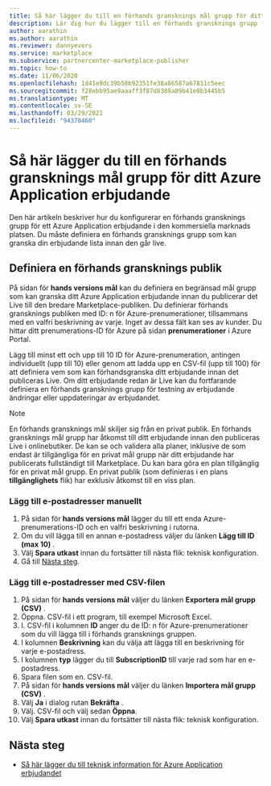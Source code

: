 ```yaml
---
title: Så här lägger du till en förhands gransknings mål grupp för ditt Azure Application erbjudande
description: Lär dig hur du lägger till en förhands gransknings grupp för ditt Azure-program i Partner Center.
author: aarathin
ms.author: aarathin
ms.reviewer: dannyevers
ms.service: marketplace
ms.subservice: partnercenter-marketplace-publisher
ms.topic: how-to
ms.date: 11/06/2020
ms.openlocfilehash: 1d41e9dc39b50b92351fe38a86587a67811c5eec
ms.sourcegitcommit: f28ebb95ae9aaaff3f87d8388a09b41e0b3445b5
ms.translationtype: MT
ms.contentlocale: sv-SE
ms.lasthandoff: 03/29/2021
ms.locfileid: "94370460"
---
```

# <a name="how-to-add-a-preview-audience-for-your-azure-application-offer"></a>Så här lägger du till en förhands gransknings mål grupp för ditt Azure Application erbjudande

Den här artikeln beskriver hur du konfigurerar en förhands gransknings grupp för ett Azure Application erbjudande i den kommersiella marknads platsen. Du måste definiera en förhands gransknings grupp som kan granska din erbjudande lista innan den går live.

## <a name="define-a-preview-audience"></a>Definiera en förhands gransknings publik

På sidan för **hands versions mål** kan du definiera en begränsad mål grupp som kan granska ditt Azure Application erbjudande innan du publicerar det Live till den bredare Marketplace-publiken. Du definierar förhands gransknings publiken med ID: n för Azure-prenumerationer, tillsammans med en valfri beskrivning av varje. Inget av dessa fält kan ses av kunder. Du hittar ditt prenumerations-ID för Azure på sidan **prenumerationer** i Azure Portal.

Lägg till minst ett och upp till 10 ID för Azure-prenumeration, antingen individuellt (upp till 10) eller genom att ladda upp en CSV-fil (upp till 100) för att definiera vem som kan förhandsgranska ditt erbjudande innan det publiceras Live. Om ditt erbjudande redan är Live kan du fortfarande definiera en förhands gransknings grupp för testning av erbjudande ändringar eller uppdateringar av erbjudandet.

> [!NOTE]
> En förhands gransknings mål skiljer sig från en privat publik. En förhands gransknings mål grupp har åtkomst till ditt erbjudande innan den publiceras Live i onlinebutiker. De kan se och validera alla planer, inklusive de som endast är tillgängliga för en privat mål grupp när ditt erbjudande har publicerats fullständigt till Marketplace. Du kan bara göra en plan tillgänglig för en privat mål grupp. En privat publik (som definieras i en plans **tillgänglighets** flik) har exklusiv åtkomst till en viss plan.

### <a name="add-email-addresses-manually"></a>Lägg till e-postadresser manuellt

1. På sidan för **hands versions mål** lägger du till ett enda Azure-prenumerations-ID och en valfri beskrivning i rutorna.
1. Om du vill lägga till en annan e-postadress väljer du länken **Lägg till ID (max 10)** .
1. Välj **Spara utkast** innan du fortsätter till nästa flik: teknisk konfiguration.
1. Gå till [Nästa steg](#next-steps).

### <a name="add-email-addresses-using-the-csv-file"></a>Lägg till e-postadresser med CSV-filen

1. På sidan för **hands versions mål** väljer du länken **Exportera mål grupp (CSV)** .
1. Öppna. CSV-fil i ett program, till exempel Microsoft Excel.
1. I. CSV-fil i kolumnen **ID** anger du de ID: n för Azure-prenumerationer som du vill lägga till i förhands gransknings gruppen.
1. I kolumnen **Beskrivning** kan du välja att lägga till en beskrivning för varje e-postadress.
1. I kolumnen **typ** lägger du till **SubscriptionID** till varje rad som har en e-postadress.
1. Spara filen som en. CSV-fil.
1. På sidan för **hands versions mål** väljer du länken **Importera mål grupp (CSV)** .
1. Välj **Ja** i dialog rutan **Bekräfta** .
1. Välj. CSV-fil och välj sedan **Öppna**.
1. Välj **Spara utkast** innan du fortsätter till nästa flik: teknisk konfiguration.

## <a name="next-steps"></a>Nästa steg

- [Så här lägger du till teknisk information för Azure Application erbjudandet](create-new-azure-apps-offer-technical.md)
